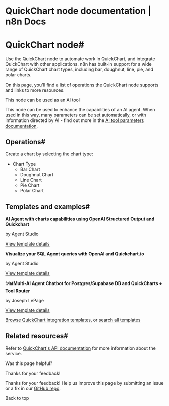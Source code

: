 # QuickChart node documentation | n8n Docs

[ ](https://github.com/n8n-io/n8n-docs/edit/main/docs/integrations/builtin/app-nodes/n8n-nodes-base.quickchart.md "Edit this page")

# QuickChart node#

Use the QuickChart node to automate work in QuickChart, and integrate QuickChart with other applications. n8n has built-in support for a wide range of QuickChart chart types, including bar, doughnut, line, pie, and polar charts.

On this page, you'll find a list of operations the QuickChart node supports and links to more resources.

This node can be used as an AI tool

This node can be used to enhance the capabilities of an AI agent. When used in this way, many parameters can be set automatically, or with information directed by AI - find out more in the [AI tool parameters documentation](../../../../advanced-ai/examples/using-the-fromai-function/).

## Operations#

Create a chart by selecting the chart type:

  * Chart Type
    * Bar Chart
    * Doughnut Chart
    * Line Chart
    * Pie Chart
    * Polar Chart

## Templates and examples#

**AI Agent with charts capabilities using OpenAI Structured Output and Quickchart**

by Agent Studio

[View template details](https://n8n.io/workflows/2400-ai-agent-with-charts-capabilities-using-openai-structured-output-and-quickchart/)

**Visualize your SQL Agent queries with OpenAI and Quickchart.io**

by Agent Studio

[View template details](https://n8n.io/workflows/2559-visualize-your-sql-agent-queries-with-openai-and-quickchartio/)

**✨📊Multi-AI Agent Chatbot for Postgres/Supabase DB and QuickCharts + Tool Router**

by Joseph LePage

[View template details](https://n8n.io/workflows/3090-multi-ai-agent-chatbot-for-postgressupabase-db-and-quickcharts-tool-router/)

[Browse QuickChart integration templates](https://n8n.io/integrations/quickchart/), or [search all templates](https://n8n.io/workflows/)

## Related resources#

Refer to [QuickChart's API documentation](https://quickchart.io/documentation/) for more information about the service.

Was this page helpful? 

Thanks for your feedback! 

Thanks for your feedback! Help us improve this page by submitting an issue or a fix in our [GitHub repo](https://github.com/n8n-io/n8n-docs). 

Back to top